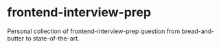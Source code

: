 # frontend-interview-prep
Personal collection of frontend-interview-prep question from bread-and-butter to state-of-the-art.
